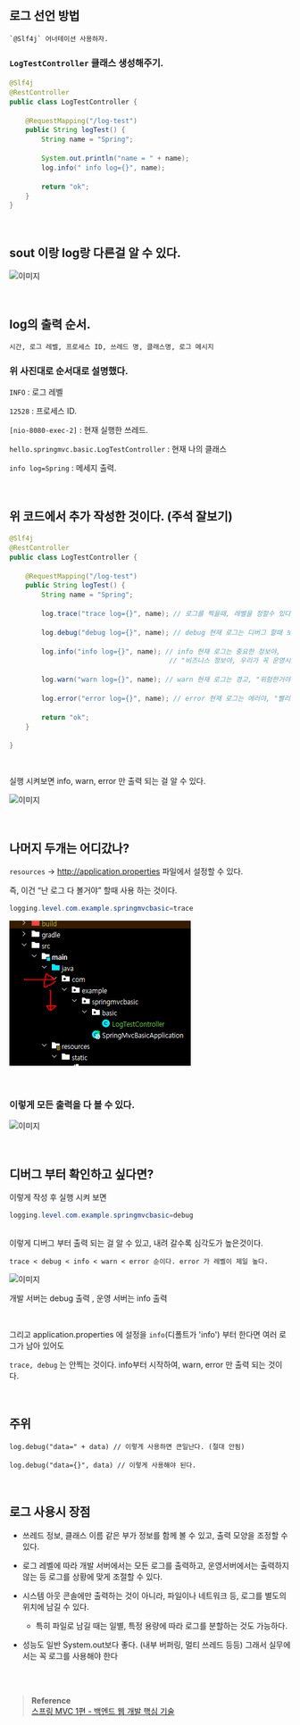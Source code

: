 ## 로그 선언 방법 

```
`@Slf4j` 어너테이션 사용하자.
```

### `LogTestController` 클래스 생성해주기.

```java
@Slf4j
@RestController
public class LogTestController {

    @RequestMapping("/log-test")
    public String logTest() {
        String name = "Spring";

        System.out.println("name = " + name);
        log.info(" info log={}", name);

        return "ok";
    }
}
```

<br/>

## sout 이랑 log랑 다른걸 알 수 있다.

![이미지](/programming/img/서40.PNG)

<br/>

## log의 출력 순서.

```
시간, 로그 레벨, 프로세스 ID, 쓰레드 명, 클래스명, 로그 메시지
```

### 위 사진대로 순서대로 설명했다.

`INFO` : 로그 레벨

`12528` : 프로세스 ID.

`[nio-8080-exec-2]` : 현재 실행한 쓰레드.

`hello.springmvc.basic.LogTestController` : 현재 나의 클래스

`info log=Spring` : 메세지 출력.

<br/>

## 위 코드에서 추가 작성한 것이다. (주석 잘보기)

```java
@Slf4j
@RestController
public class LogTestController {

    @RequestMapping("/log-test")
    public String logTest() {
        String name = "Spring";

        log.trace("trace log={}", name); // 로그를 찍을때, 레벨을 정할수 있다. "이 로그는 어떤 상태의 레벨이다"
                       
        log.debug("debug log={}", name); // debug 현재 로그는 디버그 할때 보는 것이다, "개발서버에서 보는거야"

        log.info("info log={}", name); // info 현재 로그는 중요한 정보야, 
                                        // "비즈니스 정보야, 우리가 꼭 운영시스템 에서 봐야 될 정보야"

        log.warn("warn log={}", name); // warn 현재 로그는 경고, "위험한거야"
        
        log.error("error log={}", name); // error 현재 로그는 에러야, "빨리 확인해야 돼."

        return "ok";
    }

}
```

<br/>

실행 시켜보면 info, warn, error 만 출력 되는 걸 알 수 있다.

![이미지](/programming/img/서41.PNG)

<br/>

## 나머지 두개는 어디갔나?

`resources` → http://application.properties 파일에서 설정할 수 있다.


즉, 이건 “난 로그 다 볼거야” 할때 사용 하는 것이다.


```java
logging.level.com.example.springmvcbasic=trace
```



![이미지](/programming/img/입문54.PNG)





<br/>

### 이렇게 모든 출력을 다 볼 수 있다.

![이미지](/programming/img/서42.PNG)

<br/>

## 디버그 부터 확인하고 싶다면?

이렇게 작성 후 실행 시켜 보면

```java
logging.level.com.example.springmvcbasic=debug
```

<br/>이렇게 디버그 부터 출력 되는 걸 알 수 있고, 내려 갈수록 심각도가 높은것이다.


```
trace < debug < info < warn < error 순이다. error 가 레벨이 제일 높다.
```


![이미지](/programming/img/서43.PNG)


개발 서버는 debug 출력 , 운영 서버는 info 출력

<br/>

그리고 application.properties 에 설정을 `info`(디폴트가 'info') 부터 한다면 여러 로그가 남아 있어도 

`trace, debug` 는 안찍는 것이다. info부터 시작하여, warn, error 만 출력 되는 것이다.


<br/>


## 주위

```
log.debug("data=" + data) // 이렇게 사용하면 큰일난다. (절대 안됨)

log.debug("data={}", data) // 이렇게 사용해야 된다.
```

<br/>

## 로그 사용시 장점

- 쓰레드 정보, 클래스 이름 같은 부가 정보를 함께 볼 수 있고, 출력 모양을 조정할 수 있다.


- 로그 레벨에 따라 개발 서버에서는 모든 로그를 출력하고, 운영서버에서는 출력하지 않는 등 로그를 상황에
맞게 조절할 수 있다.

- 시스템 아웃 콘솔에만 출력하는 것이 아니라, 파일이나 네트워크 등, 로그를 별도의 위치에 남길 수 있다.

    - 특히 파일로 남길 때는 일별, 특정 용량에 따라 로그를 분할하는 것도 가능하다.

- 성능도 일반 System.out보다 좋다. (내부 버퍼링, 멀티 쓰레드 등등) 그래서 실무에서는 꼭 로그를 사용해야 한다



<br/><br/>

>**Reference** <br/>[스프링 MVC 1편 - 백엔드 웹 개발 핵심 기술](https://www.inflearn.com/course/%EC%8A%A4%ED%94%84%EB%A7%81-mvc-1)
